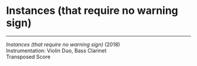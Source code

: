 # Instances (that require no warning sign)
- - - 
*Instances (that require no warning sign)* (2018)<br>
Instrumentation: Violin Duo, Bass Clarinet<br>
Transposed Score
